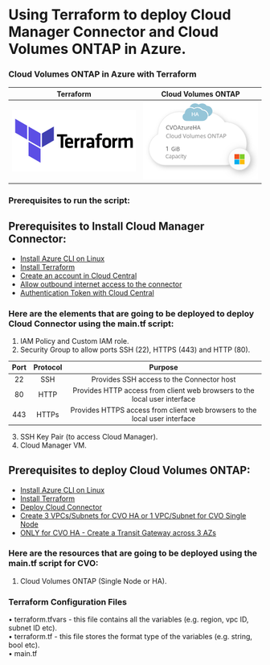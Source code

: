 # Using Terraform to deploy Cloud Manager Connector and Cloud Volumes ONTAP in Azure. <br />

### Cloud Volumes ONTAP in Azure with Terraform <br />

Terraform             |  Cloud Volumes ONTAP
:-------------------------:|:-------------------------:
![](https://github.com/jorgeedugona/CVOTerraForm/blob/main/images/terraform-icon.png)  |  ![](https://github.com/jorgeedugona/CVOTerraformAzure/blob/main/images/CVOAzure-icon.PNG)

### Prerequisites to run the script: <br />

## Prerequisites to Install Cloud Manager Connector: <br />
* [Install Azure CLI on Linux](https://docs.microsoft.com/en-us/cli/azure/install-azure-cli-linux?pivots=dnf) <br />
* [Install Terraform](https://learn.hashicorp.com/tutorials/terraform/install-cli) <br />
* [Create an account in Cloud Central](https://cloud.netapp.com/) <br />
* [Allow outbound internet access to the connector](https://docs.netapp.com/us-en/occm/reference_networking_azure.html#outbound-internet-access) <br />
* [Authentication Token with Cloud Central](https://services.cloud.netapp.com/refresh-token) <br />

### Here are the elements that are going to be deployed to deploy Cloud Connector using the main.tf script:  <br />

1. IAM Policy and Custom IAM role. <br />
2. Security Group to allow ports SSH (22), HTTPS (443) and HTTP (80).  <br />

| Port  | Protocol | Purpose |
| :---: | :---: | :---: |
|  22   | SSH   | Provides SSH access to the Connector host |
|  80   | HTTP  | Provides HTTP access from client web browsers to the local user interface |
|  443  | HTTPs | Provides HTTPS access from client web browsers to the local user interface |

3. SSH Key Pair (to access Cloud Manager).  <br />
4. Cloud Manager VM.  <br />

## Prerequisites to deploy Cloud Volumes ONTAP:
* [Install Azure CLI on Linux](https://docs.microsoft.com/en-us/cli/azure/install-azure-cli-linux?pivots=dnf) <br />
* [Install Terraform](https://learn.hashicorp.com/tutorials/terraform/install-cli) <br />
* [Deploy Cloud Connector](https://github.com/jorgeedugona/CVOTerraForm/wiki/1.-Deploying-Cloud-Connector-using-Terraform) <br />
* [Create 3 VPCs/Subnets for CVO HA or 1 VPC/Subnet for CVO Single Node](https://docs.netapp.com/us-en/occm/reference_networking_aws.html#example-ha-configuration) <br />
* [ONLY for CVO HA - Create a Transit Gateway across 3 AZs](https://docs.netapp.com/us-en/occm/task_setting_up_transit_gateway.html) <br />

### Here are the resources that are going to be deployed using the main.tf script for CVO:  <br />

1. Cloud Volumes ONTAP (Single Node or HA). <br />

### Terraform Configuration Files   

• terraform.tfvars - this file contains all the variables (e.g. region, vpc ID, subnet ID etc).  <br />
• terraform.tf - this file stores the format type of the variables (e.g. string, bool etc).  <br />
• main.tf  <br />
